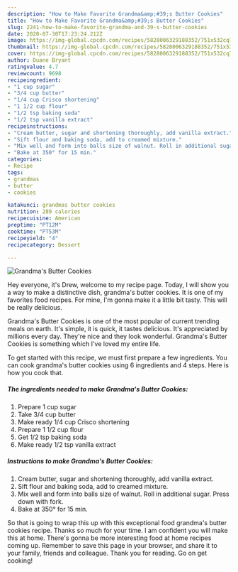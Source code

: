 ```yaml
---
description: "How to Make Favorite Grandma&amp;#39;s Butter Cookies"
title: "How to Make Favorite Grandma&amp;#39;s Butter Cookies"
slug: 2241-how-to-make-favorite-grandma-and-39-s-butter-cookies
date: 2020-07-30T17:23:24.212Z
image: https://img-global.cpcdn.com/recipes/5828006329188352/751x532cq70/grandmas-butter-cookies-recipe-main-photo.jpg
thumbnail: https://img-global.cpcdn.com/recipes/5828006329188352/751x532cq70/grandmas-butter-cookies-recipe-main-photo.jpg
cover: https://img-global.cpcdn.com/recipes/5828006329188352/751x532cq70/grandmas-butter-cookies-recipe-main-photo.jpg
author: Duane Bryant
ratingvalue: 4.7
reviewcount: 9698
recipeingredient:
- "1 cup sugar"
- "3/4 cup butter"
- "1/4 cup Crisco shortening"
- "1 1/2 cup flour"
- "1/2 tsp baking soda"
- "1/2 tsp vanilla extract"
recipeinstructions:
- "Cream butter, sugar and shortening thoroughly, add vanilla extract."
- "Sift flour and baking soda, add to creamed mixture."
- "Mix well and form into balls size of walnut. Roll in additional sugar. Press down with fork."
- "Bake at 350° for 15 min."
categories:
- Recipe
tags:
- grandmas
- butter
- cookies

katakunci: grandmas butter cookies 
nutrition: 289 calories
recipecuisine: American
preptime: "PT12M"
cooktime: "PT53M"
recipeyield: "4"
recipecategory: Dessert

---
```



![Grandma&#39;s Butter Cookies](https://img-global.cpcdn.com/recipes/5828006329188352/751x532cq70/grandmas-butter-cookies-recipe-main-photo.jpg)

Hey everyone, it's Drew, welcome to my recipe page. Today, I will show you a way to make a distinctive dish, grandma&#39;s butter cookies. It is one of my favorites food recipes. For mine, I'm gonna make it a little bit tasty. This will be really delicious.



Grandma&#39;s Butter Cookies is one of the most popular of current trending meals on earth. It's simple, it is quick, it tastes delicious. It's appreciated by millions every day. They're nice and they look wonderful. Grandma&#39;s Butter Cookies is something which I've loved my entire life.


To get started with this recipe, we must first prepare a few ingredients. You can cook grandma&#39;s butter cookies using 6 ingredients and 4 steps. Here is how you cook that.

<!--inarticleads1-->

##### The ingredients needed to make Grandma&#39;s Butter Cookies:

1. Prepare 1 cup sugar
1. Take 3/4 cup butter
1. Make ready 1/4 cup Crisco shortening
1. Prepare 1 1/2 cup flour
1. Get 1/2 tsp baking soda
1. Make ready 1/2 tsp vanilla extract




<!--inarticleads2-->

##### Instructions to make Grandma&#39;s Butter Cookies:

1. Cream butter, sugar and shortening thoroughly, add vanilla extract.
1. Sift flour and baking soda, add to creamed mixture.
1. Mix well and form into balls size of walnut. Roll in additional sugar. Press down with fork.
1. Bake at 350° for 15 min.




So that is going to wrap this up with this exceptional food grandma&#39;s butter cookies recipe. Thanks so much for your time. I am confident you will make this at home. There's gonna be more interesting food at home recipes coming up. Remember to save this page in your browser, and share it to your family, friends and colleague. Thank you for reading. Go on get cooking!
